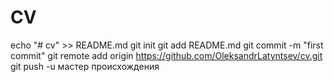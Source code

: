# CV
echo "# cv" >> README.md 
git init 
git add README.md 
git commit -m "first commit" 
git remote add origin https://github.com/OleksandrLatyntsev/cv.git
 git push -u мастер происхождения
